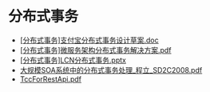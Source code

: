# <span id = "分布式事务">分布式事务</span>
* [[分布式事务]支付宝分布式事务设计草案.doc](/doc/[[分布式事务]]支付宝分布式事务设计草案.doc)
* [[分布式事务]微服务架构分布式事务解决方案.pdf](/doc/[[分布式事务]]微服务架构分布式事务解决方案.pdf)
* [[分布式事务]LCN分布式事务.pptx](/doc/[分布式事务]LCN分布式事务.pptx)
* [大规模SOA系统中的分布式事务处理_程立_SD2C2008.pdf](/doc/大规模SOA系统中的分布式事务处理_程立_SD2C2008.pdf)
* [TccForRestApi.pdf](/doc/TccForRestApi.pdf)